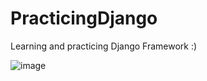 # PracticingDjango
Learning and practicing Django Framework :)


![image](https://user-images.githubusercontent.com/31278094/148854033-60a26534-a6a4-4d05-9ab2-7547d1662766.png)
